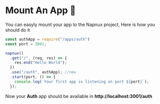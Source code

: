 # Mount An App 🚀

You can easyly mount your app to the Napnux project, Here is how you should do it

```javascript
const authApp = require("/apps/auth")
const port = 3001;

napnux()
  .get("/", (req, res) => {
    res.end("Hello World");
  })
  .use("/auth", authApp); //new
  .start(port, () => {
    console.log(`Your first app is listening on port ${port}`);
  });
```

Now your **Auth** app should be available in **http://localhost:3001/auth**
